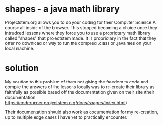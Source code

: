 # shapes - a java math library
Projectstem.org allows you to do your coding for their Computer Science A course all inside of the browser. This stopped becoming a choice once they intrudced lessons where they force you to use a propriotary math library called "shapes" that projectstem made. It is propriotary in the fact that they offer no download or way to run the compiled .class or .java files on your local machine.

# solution
My solution to this problem of them not giving the freedom to code and compile the answers of the lessons locally was to re-create their library as faithfully as possible based off the documentation given on their site (their documentation: https://coderunner.projectstem.org/docs/shapes/index.html) 
 
Their documentation should also work as documentation for my re-creation, up to multiple edge cases I have yet to practically encounter.
